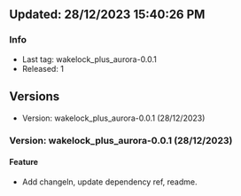 ## Updated: 28/12/2023 15:40:26 PM

### Info

- Last tag: wakelock_plus_aurora-0.0.1
- Released: 1

## Versions

- Version: wakelock_plus_aurora-0.0.1 (28/12/2023)

### Version: wakelock_plus_aurora-0.0.1 (28/12/2023)


#### Feature

* Add changeln, update dependency ref, readme.

